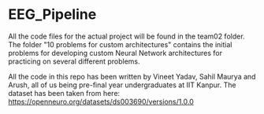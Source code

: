 # EEG_Pipeline
All the code files for the actual project will be found in the team02 folder.
The folder "10 problems for custom architectures" contains the initial problems for developing custom Neural Network architectures for practicing on several different problems.

All the code in this repo has been written by Vineet Yadav, Sahil Maurya and Arush, all of us being pre-final year undergraduates at IIT Kanpur.
The dataset has been taken from here: https://openneuro.org/datasets/ds003690/versions/1.0.0
